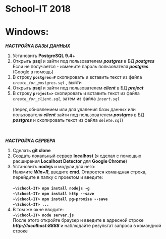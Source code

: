 # School-IT 2018

# Windows:


**_НАСТРОЙКА БАЗЫ ДАННЫХ_** 
1) Установить **PostgreSQL 9.4**+ <br>
2) Открыть **psql** и зайти под пользователем **_postgres_** в БД _**postgres**_ <br>
Если не получается - измените пароль пользователя **_postgres_** (Google в помощь)<br>
3) В строку **`postgres=#`** скопировать и вставить текст из файла _`create_for_postgres.sql`_ , выйти <br>
4) Открыть **psql** и зайти под пользователем **_client_** в БД _**project**_ <br>
5) В строку **`project=>`** скопировать и вставить текст из файла _`create_for_client.sql`_, затем из файла _`insert.sql`_ <br><br>
(перед обновлением или для удаления базы данных или пользователя **_client_** зайти под пользователем **_postgres_** в БД _**postgres**_ и скопировать текст из файла _`delete.sql`_) <br><br><br>

_**НАСТРОЙКА СЕРВЕРА**_
1) Сделать **git clone** <br>
2) Создать локальный сервер **localhost** (я сделал с помощью расширения **Localhost Detector** для **Google Chrome**) <br>
3) Установить **nodejs** и модули для него: <br>
Нажмите _**Win+R**_, введите **cmd**. Откроется командная строка, перейдите в папку с проектом и введите: <br><br>
**`~\School-IT> npm install nodejs -g`** <br>
**`~\School-IT> npm install http --save`** <br>
**`~\School-IT> npm install pg-promise --save`** <br>
**`~\School-IT> ...`** <br>
4) В том же окне вводите: <br>
**`~\School-IT> node server.js`** <br>
После этого откройте браузер и введите в адресной строке _**http://localhost:8888**_ и наблюдайте результат запроса в командной строке
